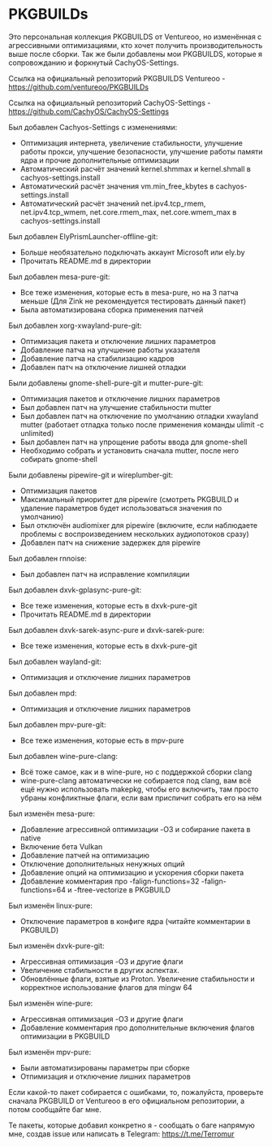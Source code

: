 # PKGBUILDs

Это персональная коллекция PKGBUILDS от Ventureoo, но изменённая с агрессивными оптимизациями, кто хочет получить производительность выше после сборки. 
Так же были добавлены мои PKGBUILDS, которые я сопровожданию и форкнутый CachyOS-Settings.

Ссылка на официальный репозиторий PKGBUILDS Ventureoo - https://github.com/ventureoo/PKGBUILDs

Ссылка на официальный репозиторий CachyOS-Settings - https://github.com/CachyOS/CachyOS-Settings

Был добавлен Cachyos-Settings с изменениями:
- Оптимизация интернета, увеличение стабильности, улучшение работы прокси, улучшение безопасности, улучшение работы памяти ядра и прочие дополнительные оптимизации
- Автоматический расчёт значений kernel.shmmax и kernel.shmall в cachyos-settings.install
- Автоматический расчёт значения vm.min_free_kbytes в cachyos-settings.install
- Автоматический расчёт значений net.ipv4.tcp_rmem, net.ipv4.tcp_wmem, net.core.rmem_max, net.core.wmem_max в cachyos-settings.install

Был добавлен ElyPrismLauncher-offline-git:
- Больше необязательно подключать аккаунт Microsoft или ely.by
- Прочитать README.md в директории

Был добавлен mesa-pure-git:
- Все теже изменения, которые есть в mesa-pure, но на 3 патча меньше (Для Zink не рекомендуется тестировать данный пакет)
- Была автоматизирована сборка применения патчей

Был добавлен xorg-xwayland-pure-git:
- Оптимизация пакета и отключение лишних параметров
- Добавление патча на улучшение работы указателя
- Добавление патча на стабилизацию кадров
- Добавлен патч на отключение лишней отладки

Были добавлены gnome-shell-pure-git и mutter-pure-git:
- Оптимизация пакетов и отключение лишних параметров
- Был добавлен патч на улучшение стабильности mutter
- Был добавлен патч на отключение по умолчанию отладки xwayland mutter (работает отладка только после применения команды ulimit -c unlimited)
- Был добавлен патч на упрощение работы ввода для gnome-shell
- Необходимо собрать и установить сначала mutter, после него собирать gnome-shell

Были добавлены pipewire-git и wireplumber-git:
- Оптимизация пакетов
- Максимальный приоритет для pipewire (смотреть PKGBUILD и удаление параметров будет использоваться значения по умолчанию)
- Был отключён audiomixer для pipewire (включите, если наблюдаете проблемы с воспроизведением нескольких аудиопотоков сразу)
- Добавлен патч на снижение задержек для pipewire

Был добавлен rnnoise:
- Был добавлен патч на исправление компиляции

Был добавлен dxvk-gplasync-pure-git:
- Все теже изменения, которые есть в dxvk-pure-git
- Прочитать README.md в директории

Был добавлен dxvk-sarek-async-pure и dxvk-sarek-pure:
- Все теже изменения, которые есть в dxvk-pure-git

Был добавлен wayland-git:
- Оптимизация и отключение лишних параметров

Был добавлен mpd:
- Оптимизация и отключение лишних параметров

Был добавлен mpv-pure-git:
- Все теже изменения, которые есть в mpv-pure

Был добавлен wine-pure-clang:
- Всё тоже самое, как и в wine-pure, но с поддержкой сборки clang
- wine-pure-clang автоматически не собирается под clang, вам всё ещё нужно использовать makepkg, чтобы его включить, там просто убраны конфликтные флаги, если вам приспичит собрать его на нём

Был изменён mesa-pure:
- Добавление агрессивной оптимизации -O3 и собирание пакета в native
- Включение бета Vulkan
- Добавление патчей на оптимизацию
- Отключение дополнительных ненужных опций
- Добавление опций на оптимизацию и ускорения сборки пакета
- Добавление комментария про -falign-functions=32 -falign-functions=64 и -ftree-vectorize в PKGBUILD

Был изменён linux-pure:
- Отключение параметров в конфиге ядра (читайте комментарии в PKGBUILD)

Был изменён dxvk-pure-git:
- Агрессивная оптимизация -O3 и другие флаги
- Увеличение стабильности в других аспектах.
- Обновлённые флаги, взятые из Proton. Увеличение стабильности и корректное использование флагов для mingw 64

Был изменён wine-pure:
- Агрессивная оптимизация -O3 и другие флаги
- Добавление комментария про дополнительные включения флагов оптимизации в PKGBUILD

Был изменён mpv-pure:
- Были автоматизированы параметры при сборке
- Отпимизация и отключение лишних параметров

Если какой-то пакет собирается с ошибками, то, пожалуйста, проверьте сначала PKGBUILD от Ventureoo в его официальном репозитории, а потом сообщайте баг мне.

Те пакеты, которые добавил конкретно я - сообщать о баге напрямую мне, создав issue или написать в Telegram: https://t.me/Terromur
